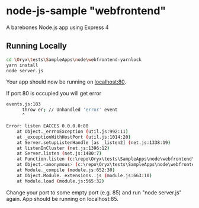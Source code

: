 # node-js-sample "webfrontend"

A barebones Node.js app using Express 4

## Running Locally

```sh
cd \Oryx\tests\SampleApps\node\webfrontend-yarnlock
yarn install
node server.js
```

Your app should now be running on [localhost:80](http://localhost:80/).

If port 80 is occupied you will get error

```sh
events.js:183
      throw er; // Unhandled 'error' event
      ^

Error: listen EACCES 0.0.0.0:80
    at Object._errnoException (util.js:992:11)
    at _exceptionWithHostPort (util.js:1014:20)
    at Server.setupListenHandle [as _listen2] (net.js:1338:19)
    at listenInCluster (net.js:1396:12)
    at Server.listen (net.js:1480:7)
    at Function.listen (c:\repo\Oryx\tests\SampleApps\node\webfrontend\node_modules\express\lib\application.js:618:24)
    at Object.<anonymous> (c:\repo\Oryx\tests\SampleApps\node\webfrontend\server.js:14:18)
    at Module._compile (module.js:652:30)
    at Object.Module._extensions..js (module.js:663:10)
    at Module.load (module.js:565:32)
```
Change your port to some empty port (e.g. 85) and run "node server.js" again.
App should be running on localhost:85.